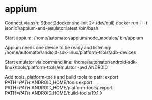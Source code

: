 # appium

Connect via ssh:
$(boot2docker shellinit 2> /dev/null)
docker run -i -t isonic1/appium-and-emulator:latest /bin/bash

Start appium:
/home/automator/appium/node_modules/.bin/appium

Appium needs one device to be ready and listening:
/home/automator/android-sdk-linux/platform-tools/adb-devices

Start emulator via command line:
/home/automator/android-sdk-linux/tools/platform-tools/emulator -avd ANDROID

Add tools, platform-tools and build tools to path:
export PATH=$PATH:$ANDROID_HOME/tools
export PATH=$PATH:$ANDROID_HOME/platform-tools/
export PATH=$PATH:$ANDROID_HOME/build-tools/19.1.0


